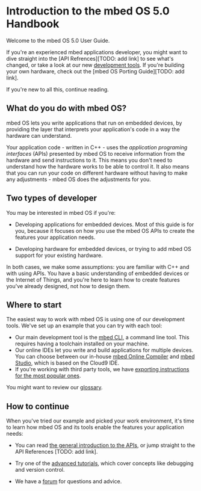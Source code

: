 # Introduction to the mbed OS 5.0 Handbook

Welcome to the mbed OS 5.0 User Guide. 

If you're an experienced mbed applications developer, you might want to dive straight into the [API Refrences][TODO: add link] to see what's changed, or take a look at our new [development tools](dev_tools/options.md). If you're building your own hardware, check out the [mbed OS Porting Guide][TODO: add link].

If you're new to all this, continue reading.

## What do you do with mbed OS?

mbed OS lets you write applications that run on embedded devices, by providing the layer that interprets your application's code in a way the hardware can understand.

Your application code - written in C++ - uses the *application programing interfaces* (APIs) presented by mbed OS to receive information from the hardware and send instructions to it. This means you don't need to understand how the hardware works to be able to control it. It also means that you can run your code on different hardware without having to make any adjustments - mbed OS does the adjustments for you.

## Two types of developer

You may be interested in mbed OS if you're:

* Developing applications for embedded devices. Most of this guide is for you, because it focuses on how you use the mbed OS APIs to create the features your application needs.

* Developing hardware for embedded devices, or trying to add mbed OS support for your existing hardware.

In both cases, we make some assumptions: you are familiar with C++ and with using APIs. You have a basic understanding of embedded devices or the Internet of Things, and you're here to learn how to create features you've already designed, not how to design them.

## Where to start

The easiest way to work with mbed OS is using one of our development tools. We've set up an example that you can try with each tool:

* Our main development tool is the [mbed CLI](dev_tools/cli.md), a command line tool. This requires having a toolchain installed on your machine. 
* Our online IDEs let you write and build applications for multiple devices. You can choose between our in-house [mbed Online Compiler](dev_tools/online_comp.md) and [mbed Studio](dev_tools/studio.md), which is based on the Cloud9 IDE.
* If you're working with third party tools, we have [exporting instructions for the most popular ones](dev_tools/third_party.md).

You might want to review our [glossary](getting_started/glossary.md).

## How to continue

When you've tried our example and picked your work environment, it's time to learn how mbed OS and its tools enable the features your application needs:

* You can read [the general introduction to the APIs](APIs/intro.md), or jump straight to the API References [TODO: add link].

* Try one of the [advanced tutorials](advanced/intro.md), which cover concepts like debugging and version control.

* We have a [forum](https://forums.mbed.com/) for questions and advice.
